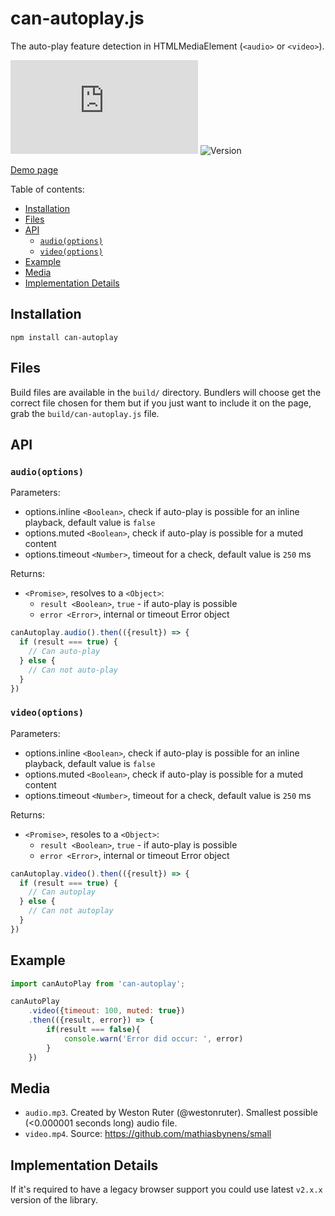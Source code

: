 # can-autoplay.js

The auto-play feature detection in HTMLMediaElement (`<audio>` or `<video>`).

![FileSize](http://img.badgesize.io/video-dev/can-autoplay/master/build/can-autoplay.min.js#1?compression=gzip)
![Version](https://img.shields.io/npm/v/can-autoplay.svg)

[Demo page](https://video-dev.github.io/can-autoplay/)

Table of contents:

<!-- START doctoc generated TOC please keep comment here to allow auto update -->
<!-- DON'T EDIT THIS SECTION, INSTEAD RE-RUN doctoc TO UPDATE -->


- [Installation](#installation)
- [Files](#files)
- [API](#api)
  - [`audio(options)`](#audiooptions)
  - [`video(options)`](#videooptions)
- [Example](#example)
- [Media](#media)
- [Implementation Details](#implementation-details)

<!-- END doctoc generated TOC please keep comment here to allow auto update -->

## Installation

```
npm install can-autoplay
```

## Files

Build files are available in the `build/` directory. Bundlers will choose get the correct file chosen for them but if you just want to include it on the page, grab the `build/can-autoplay.js` file.

## API

### `audio(options)`

Parameters:

- options.inline `<Boolean>`, check if auto-play is possible for an inline playback, default value is `false`
- options.muted `<Boolean>`, check if auto-play is possible for a muted content
- options.timeout `<Number>`, timeout for a check, default value is `250` ms

Returns:

- `<Promise>`, resolves to a `<Object>`:
  - `result <Boolean>`, `true` - if auto-play is possible
  - `error <Error>`, internal or timeout Error object


```js
canAutoplay.audio().then(({result}) => {
  if (result === true) {
    // Can auto-play
  } else {
    // Can not auto-play
  }
})
```

### `video(options)`

Parameters:

- options.inline `<Boolean>`, check if auto-play is possible for an inline playback, default value is `false`
- options.muted `<Boolean>`, check if auto-play is possible for a muted content
- options.timeout `<Number>`, timeout for a check, default value is `250` ms

Returns:

- `<Promise>`, resoles to a `<Object>`:
  - `result <Boolean>`, `true` - if auto-play is possible
  - `error <Error>`, internal or timeout Error object

```js
canAutoplay.video().then(({result}) => {
  if (result === true) {
    // Can autoplay
  } else {
    // Can not autoplay
  }
})
```

## Example

```js
import canAutoPlay from 'can-autoplay';

canAutoPlay
    .video({timeout: 100, muted: true})
    .then(({result, error}) => {
        if(result === false){
            console.warn('Error did occur: ', error)
        }
    })
```

## Media

- `audio.mp3`. Created by Weston Ruter (@westonruter). Smallest possible (<0.000001 seconds long) audio file.
- `video.mp4`. Source: https://github.com/mathiasbynens/small

## Implementation Details

If it's required to have a legacy browser support you could use latest `v2.x.x` version of the library.
